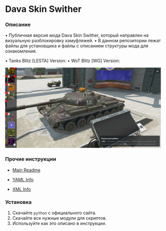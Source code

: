 # Dava Skin Swither
### Описание
 • Публичная версия мода Dava Skin Swither, который направлен на визуальную разблокировку камуфляжей.
 • В данном репозитории лежат файлы для установщика и файлы с описанием структуры мода для ознакомления.
 
 • Tanks Blitz [LESTA] Version:
 • WoT Blitz [WG] Version:

![](.info/media/1.png)

### Прочие инструкции
* [Main Readme](.info/local/README.TXT)

* [YAML Info](.info/local/YAML.YAML)

* [XML Info](.info/local/XML.XML)

### Установка
1. Скачайте `python` с официального сайта.
2. Скачайте все нужные модули для скриптов.
3. Используйте как это описано в инструкции.
